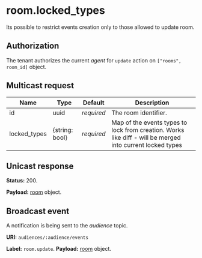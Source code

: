 # room.locked_types

Its possible to restrict events creation only to those allowed to update room.

## Authorization

The tenant authorizes the current _agent_ for `update` action on `["rooms", room_id]` object.

## Multicast request

Name            | Type              | Default    | Description
--------------- | ----              | ---------- | --------------------
id              | uuid              | _required_ | The room identifier.
locked_types    | {string: bool}    | _required_ | Map of the events types to lock from creation. Works like diff - will be merged into current locked types

## Unicast response

**Status:** 200.

**Payload:** [room](../room.md#room) object.

## Broadcast event

A notification is being sent to the _audience_ topic.

**URI:** `audiences/:audience/events`

**Label:** `room.update`.
**Payload:** [room](../room.md#room) object.
